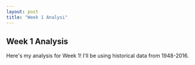 ```yaml
---
layout: post
title: "Week 1 Analysi"
---
```


## Week 1 Analysis
Here's my analysis for Week 1! I'll be using historical data from 1948-2016.
